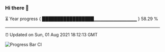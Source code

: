 ### Hi there 👋

⏳ Year progress { █████████████████▁▁▁▁▁▁▁▁▁▁▁▁▁ } 58.29 %

---

⏰ Updated on Sun, 01 Aug 2021 18:12:13 GMT

![Progress Bar CI](https://github.com/liununu/liununu/workflows/Progress%20Bar%20CI/badge.svg)
